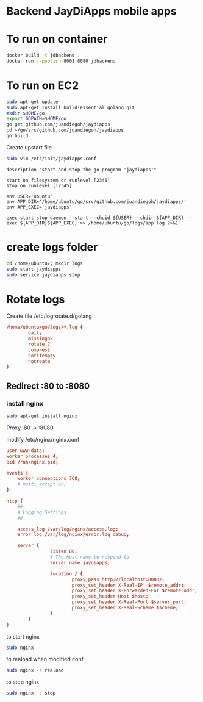 Backend JayDiApps mobile apps
=============================

# To run on container

```sh
docker build -t jdbackend .
docker run --publish 8001:8080 jdbackend
```

# To run on EC2

```sh
sudo apt-get update
sudo apt-get install build-essential golang git
mkdir $HOME/go
export GOPATH=$HOME/go
go get github.com/juandiegoh/jaydiapps
cd ~/go/src/github.com/juandiegoh/jaydiapps
go build
```

Create upstart file

```sh
sudo vim /etc/init/jaydiapps.conf
```

```updstart
description "start and stop the go program 'jaydiapps'"

start on filesystem or runlevel [2345]
stop on runlevel [!2345]

env USER='ubuntu'
env APP_DIR='/home/ubuntu/go/src/github.com/juandiegoh/jaydiapps/'
env APP_EXEC='jaydiapps'

exec start-stop-daemon --start --chuid ${USER} --chdir ${APP_DIR} --exec ${APP_DIR}${APP_EXEC} >> /home/ubuntu/go/logs/app.log 2>&1`
```

# create logs folder
```sh
cd /home/ubuntu/; mkdir logs
sudo start jaydiapps
sudo service jaydiapps stop
```

# Rotate logs
Create file /etc/logrotate.d/golang

```conf
/home/ubuntu/go/logs/*.log {
        daily
        missingok
        rotate 7
        compress
        notifempty
        nocreate
}
```

## Redirect :80 to :8080
### install nginx
```sh
sudo apt-get install nginx
```
Proxy :80 -> :8080

modify /etc/nginx/nginx.conf

```conf
user www-data;
worker_processes 4;
pid /run/nginx.pid;

events {
	worker_connections 768;
	# multi_accept on;
}

http {
	##
	# Logging Settings
	##

	access_log /var/log/nginx/access.log;
	error_log /var/log/nginx/error.log debug;

	server {
                listen 80;
                # The host name to respond to
                server_name jaydiapps;

                location / {
                        proxy_pass http://localhost:8080/;
                        proxy_set_header X-Real-IP  $remote_addr;
                        proxy_set_header X-Forwarded-For $remote_addr;
                        proxy_set_header Host $host;
                        proxy_set_header X-Real-Port $server_port;
                        proxy_set_header X-Real-Scheme $scheme;
                }
        }
}
```

to start nginx
```sh
sudo nginx
```

to reaload when modified conf
```sh
sudo nginx -s reaload
```

to stop nginx
```sh
sudo nginx -s stop
```
